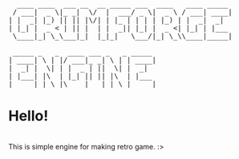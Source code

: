 <pre>
  ____ ____  ___ __  __ _____ ___  ____   ____ _____ 
 / ___|  _ \|_ _|  \/  |  ___/ _ \|  _ \ / ___| ____|
| |  _| |_) || || |\/| | |_ | | | | |_) | |  _|  _|  
| |_| |  _ < | || |  | |  _|| |_| |  _ <| |_| | |___ 
 \____|_| \_\___|_|  |_|_|   \___/|_| \_\\____|_____|
                                                     
 _____ _   _  ____ ___ _   _ _____ 
| ____| \ | |/ ___|_ _| \ | | ____|
|  _| |  \| | |  _ | ||  \| |  _|  
| |___| |\  | |_| || || |\  | |___ 
|_____|_| \_|\____|___|_| \_|_____|                      
</pre>

<h1>Hello!</h1>
<br>
This is simple engine for making retro game. :>


